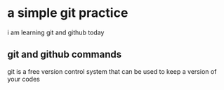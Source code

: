 # a simple git practice
i am learning git and github today
## git and github commands
git is a free version control system that can be used to keep a version of your codes 

